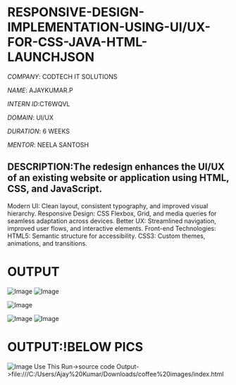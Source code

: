 # RESPONSIVE-DESIGN-IMPLEMENTATION-USING-UI/UX-FOR-CSS-JAVA-HTML-LAUNCHJSON

*COMPANY*: CODTECH IT SOLUTIONS

*NAME*: AJAYKUMAR.P

*INTERN ID*:CT6WQVL

*DOMAIN*: UI/UX

*DURATION*: 6 WEEKS

*MENTOR*: NEELA SANTOSH

## DESCRIPTION:The redesign enhances the UI/UX of an existing website or application using HTML, CSS, and JavaScript.
Modern UI: Clean layout, consistent typography, and improved visual hierarchy.
Responsive Design: CSS Flexbox, Grid, and media queries for seamless adaptation across devices.
Better UX: Streamlined navigation, improved user flows, and interactive elements.
Front-end Technologies:
HTML5: Semantic structure for accessibility.
CSS3: Custom themes, animations, and transitions.
# OUTPUT
![Image](https://github.com/user-attachments/assets/c0ae1678-518a-439d-bf43-9ee6a85b4073)
![Image](https://github.com/user-attachments/assets/2d90d3e8-cd24-4b4a-b277-d47b150f5f34)

![Image](https://github.com/user-attachments/assets/359ec6c8-da85-4ceb-9867-80aa91506adb)

![Image](https://github.com/user-attachments/assets/969318ae-3700-4b43-8e86-7181bc6182fa)
![Image](https://github.com/user-attachments/assets/935af888-03d9-439d-b252-ddfc2e3af4a0)
# OUTPUT:!BELOW PICS
![Image](https://github.com/user-attachments/assets/7fd84fbc-914a-4982-8738-22828936bf75)
Use This Run->source code Output->file:///C:/Users/Ajay%20Kumar/Downloads/coffee%20images/index.html




